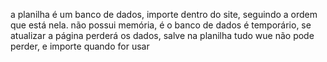 a planilha é um banco de dados, importe dentro do site, seguindo a ordem que está nela.
não possui memória, é o banco de dados é temporário, se atualizar a página perderá os dados, salve na planilha tudo wue não pode perder, e importe quando for usar 
